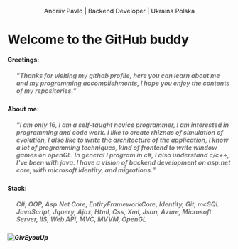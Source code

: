 <p align="center">Andriiv Pavlo | Backend Developer | Ukraina Polska</p>
<p align="center"><h1>Welcome to the GitHub buddy</h1>
</p>

<h4>Greetings:<h4>
<h5 style="color:#777; margin-left: 20px;">"Thanks for visiting my githab profile, here you can learn about me and my programming accomplishments, I hope you enjoy the contents of my repositories."<h5>

<h4>About me:<h4>
<h5 style="color:#777; margin-left: 20px;">"I am only 16, I am a self-taught novice programmer, I am interested in programming and code work. I like to create rhiznas of simulation of evolution, I also like to write the architecture of the application, I know a lot of programming techniques, kind of frontend to write window games on openGL. In general I program in c#, I also understand c/c++, I've been with java. I have a vision of backend development on asp.net core, with microsoft identity, and migrations."<h5>

<h4>Stack:<h4>
<h5 style="color:#777; margin-left: 20px;">С#, OOP, Asp.Net Core, EntityFrameworkCore, Identity, Git, mcSQL JavaScript, Jquery, Ajax, Html, Css, Xml, Json, Azure, Microsoft Server, IIS, Web API, MVC, MVVM, OpenGL<h5>
  
![GivEyouUp](https://github.com/AS-aan70456/AS-aan70456/assets/107953303/567333ed-9535-49a9-8fde-bdda19225e7d)
